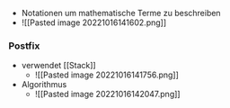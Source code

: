 + Notationen um mathematische Terme zu beschreiben
+ ![[Pasted image 20221016141602.png]]

### Postfix
+ verwendet [[Stack]] 
	+ ![[Pasted image 20221016141756.png]]
+ Algorithmus
	+ ![[Pasted image 20221016142047.png]]